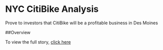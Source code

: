 # NYC CitiBike Analysis
Prove to investors that CitiBike will be a profitable business in Des Moines

##Overview

To view the full story, [click here](https://public.tableau.com/app/profile/aaron.shreve/viz/NYCBikeData_16545410987370/Story1)
